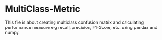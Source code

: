 # MultiClass-Metric

This file is about creating multiclass confusion matrix and calculating performance measure e.g recall, precision, F1-Score, etc. using pandas and numpy.

